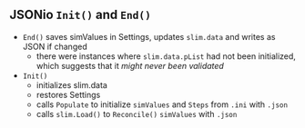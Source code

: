 ## JSONio `Init()` and `End()`  
- `End()` saves simValues in Settings, updates `slim.data` and writes as JSON if changed
	- there were instances where `slim.data.pList` had not been initialized,
		which suggests that it *might never been validated*
- `Init()`
	- initializes slim.data
	- restores Settings
	- calls `Populate` to initialize `simValues` and `Steps` from `.ini` with `.json`
	- calls `slim.Load()` to `Reconcile()` `simValues` with `.json` 

